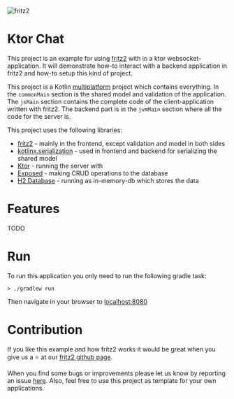 ![fritz2](https://www.fritz2.dev/images/fritz2_logo_grey.png)

# Ktor Chat

This project is an example for using [fritz2](https://www.fritz2.dev/) with in a ktor websocket-application.
It will demonstrate how-to interact with a backend application in fritz2 and how-to setup this kind of project.

This project is a Kotlin [multiplatform](https://kotlinlang.org/docs/reference/multiplatform.html) project which contains everything.
In the `commonMain` section is the shared model and validation of the application.
The `jsMain` section contains the complete code of the client-application written with fritz2. 
The backend part is in the `jvmMain` section where all the code for the server is.

This project uses the following libraries:
* [fritz2](https://github.com/jwstegemann/fritz2) - mainly in the frontend, except validation and model in both sides
* [kotlinx.serialization](https://github.com/Kotlin/kotlinx.serialization) - used in frontend and backend for serializing the shared model
* [Ktor](https://ktor.io/) - running the server with
* [Exposed](https://github.com/JetBrains/Exposed) - making CRUD operations to the database
* [H2 Database](https://www.h2database.com/html/main.html) - running as in-memory-db which stores the data

# Features
TODO

# Run
To run this application you only need to run the following gradle task:
```
> ./gradlew run 
``` 
Then navigate in your browser to [localhost:8080](http://localhost:8080/)

# Contribution
If you like this example and how fritz2 works it would be great 
when you give us a &#11088; at our [fritz2 github page](https://github.com/jwstegemann/fritz2).

When you find some bugs or improvements please let us know by reporting an issue 
[here](https://github.com/jamowei/fritz2-spring-todomvc/issues).
Also, feel free to use this project as template for your own applications.